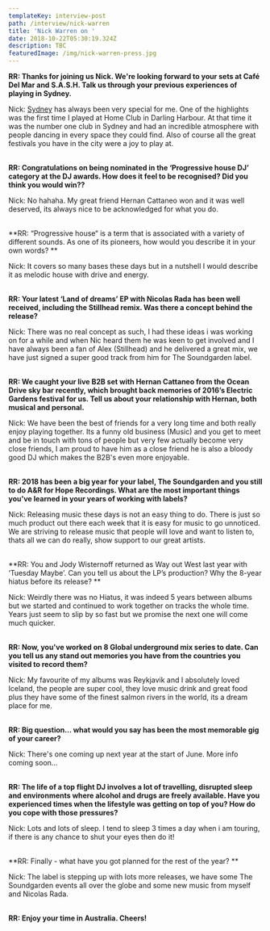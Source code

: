 ```yaml
---
templateKey: interview-post
path: /interview/nick-warren
title: 'Nick Warren on '
date: 2018-10-22T05:30:19.324Z
description: TBC
featuredImage: /img/nick-warren-press.jpg
---
```

**RR: Thanks for joining us Nick. We're looking forward to your sets at Café Del Mar and S.A.S.H. Talk us through your previous experiences of playing in Sydney.**

Nick: [Sydney](https://www.ravereviewz.net/Events) has always been very special for me. One of the highlights was the first time I played at Home Club in Darling Harbour. At that time it was the number one club in Sydney and had an incredible atmosphere with people dancing in every space they could find. Also of course all the great festivals you have in the city were a joy to play at.
<br><br>

**RR: Congratulations on being nominated in the ‘Progressive house DJ’ category at the DJ awards. How does it feel to be recognised? Did you think you would win??**

Nick: No hahaha. My great friend Hernan Cattaneo won and it was well deserved, its always nice to be acknowledged for what you do.
<br><br>

**RR: “Progressive house“ is a term that is associated with a variety of different sounds. As one of its pioneers, how would you describe it in your own words? **

Nick: It covers so many bases these days but in a nutshell I would describe it as melodic house with drive and energy.
<br><br>

**RR: Your latest ‘Land of dreams’ EP with Nicolas Rada has been well received, including the Stillhead remix. Was there a concept behind the release?**

Nick: There was no real concept as such, I had these ideas i was working on for a while and when Nic heard them he was keen to get involved and I have always been a fan of Alex (Stillhead) and he delivered a great mix, we have just signed a super good track from him for The Soundgarden label.
<br><br>

**RR: We caught your live B2B set with Hernan Cattaneo from the Ocean Drive sky bar recently, which brought back memories of 2016’s Electric Gardens festival for us. Tell us about your relationship with Hernan, both musical and personal.**

Nick: We have been the best of friends for a very long time and both really enjoy playing together. Its a funny old business (Music) and you get to meet and be in touch with tons of people but very few actually become very close friends, I am proud to have him as a close friend he is also a bloody good DJ which makes the B2B's even more enjoyable.
<br><br>

**RR: 2018 has been a big year for your label, The Soundgarden and you still to do A&R for Hope Recordings. What are the most important things you've learned in your years of working with labels?**

Nick: Releasing music these days is not an easy thing to do. There is just so much product out there each week that it is easy for music to go unnoticed. We are striving to release music that people will love and  want to listen to, thats all we can do really, show support to our great artists.
<br><br>

**RR: You and Jody Wisternoff returned as Way out West last year with ‘Tuesday Maybe’. Can you tell us about the LP’s production? Why the 8-year hiatus before its release? **

Nick: Weirdly there was no Hiatus, it was indeed 5 years between albums but we started and continued to work together on tracks the whole time. Years just seem to slip by so fast but we promise the next one will come much quicker.
<br><br>

**RR: Now, you've worked on 8 Global underground mix series to date. Can you tell us any stand out memories you have from the countries you visited to record them?**

Nick: My favourite of my albums was Reykjavik and I absolutely loved Iceland, the people are super cool, they love music drink and great food plus they have some of the finest salmon rivers in the world, its a dream place for me.
<br><br>

**RR: Big question… what would you say has been the most memorable gig of your career?**

Nick: There's one coming up next year at the start of June. More info coming soon...
<br><br>

**RR: The life of a top flight DJ involves a lot of travelling, disrupted sleep and environments where alcohol and drugs are freely available. Have you experienced times when the lifestyle was getting on top of you? How do you cope with those pressures?**

Nick: Lots and lots of sleep. I tend to sleep 3 times a day when i am touring, if there is any chance to shut your eyes then do it!
<br><br>

**RR: Finally - what have you got planned for the rest of the year? **

Nick: The label is stepping up with lots more releases, we have some The Soundgarden events all over the globe and some new music from myself and Nicolas Rada.
<br><br>

**RR: Enjoy your time in Australia. Cheers!**
